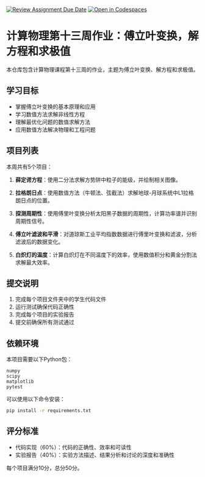 [![Review Assignment Due Date](https://classroom.github.com/assets/deadline-readme-button-22041afd0340ce965d47ae6ef1cefeee28c7c493a6346c4f15d667ab976d596c.svg)](https://classroom.github.com/a/v12GciOW)
[![Open in Codespaces](https://classroom.github.com/assets/launch-codespace-2972f46106e565e64193e422d61a12cf1da4916b45550586e14ef0a7c637dd04.svg)](https://classroom.github.com/open-in-codespaces?assignment_repo_id=19591879)
# 计算物理第十三周作业：傅立叶变换，解方程和求极值

本仓库包含计算物理课程第十三周的作业，主题为傅立叶变换、解方程和求极值。

## 学习目标

- 掌握傅立叶变换的基本原理和应用
- 学习数值方法求解非线性方程
- 理解最优化问题的数值求解方法
- 应用数值方法解决物理和工程问题

## 项目列表

本周共有5个项目：

1. **薛定谔方程**：使用二分法求解方势阱中粒子的能级，并绘制相关图像。

2. **拉格朗日点**：使用数值方法（牛顿法、弦截法）求解地球-月球系统中L1拉格朗日点的位置。

3. **探测周期性**：使用傅里叶变换分析太阳黑子数据的周期性，计算功率谱并识别周期性信号。

4. **傅立叶滤波和平滑**：对道琼斯工业平均指数数据进行傅里叶变换和滤波，分析滤波后的数据变化。

5. **白炽灯的温度**：计算白炽灯在不同温度下的效率，使用数值积分和黄金分割法求解最大效率。

## 提交说明

1. 完成每个项目文件夹中的学生代码文件
2. 运行测试确保代码正确性
3. 完成每个项目的实验报告
4. 提交前确保所有测试通过

## 依赖环境

本项目需要以下Python包：

```
numpy
scipy
matplotlib
pytest
```

可以使用以下命令安装：

```bash
pip install -r requirements.txt
```

## 评分标准

- 代码实现（60%）：代码的正确性、效率和可读性
- 实验报告（40%）：实验方法描述、结果分析和讨论的深度和准确性

每个项目满分10分，总分50分。